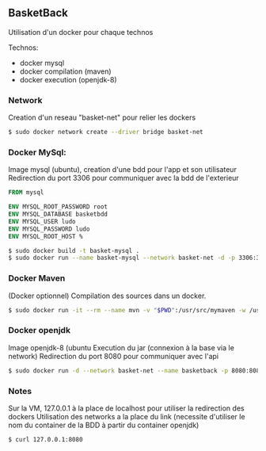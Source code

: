 ## BasketBack
Utilisation d'un docker pour chaque technos

Technos:
- docker mysql
- docker compilation (maven)
- docker execution (openjdk-8)

### Network
Creation d'un reseau "basket-net" pour relier les dockers

```sh
$ sudo docker network create --driver bridge basket-net 
```

### Docker MySql:
Image mysql (ubuntu), creation d'une bdd pour l'app et son utilisateur
Redirection du port 3306 pour communiquer avec la bdd de l'exterieur

```Dockerfile
FROM mysql

ENV MYSQL_ROOT_PASSWORD root
ENV MYSQL_DATABASE basketbdd
ENV MYSQL_USER ludo
ENV MYSQL_PASSWORD ludo
ENV MYSQL_ROOT_HOST %
```

```sh
$ sudo docker build -t basket-mysql .
$ sudo docker run --name basket-mysql --network basket-net -d -p 3306:3306 basket-mysql
``` 

### Docker Maven
(Docker optionnel)
Compilation des sources dans un docker.

```sh
$ sudo docker run -it --rm --name mvn -v "$PWD":/usr/src/mymaven -w /usr/src/mymaven maven:3.3-jdk-8 mvn clean install
```

### Docker openjdk
Image openjdk-8 (ubuntu
Execution du jar (connexion à la base via le network)
Redirection du port 8080 pour communiquer avec l'api

```sh
$ sudo docker run -d --network basket-net --name basketback -p 8080:8080 -v "$(pwd)"/target:/app -w /app openjdk:8 java -jar gs-rest-service-0.1.0.jar
```

### Notes
Sur la VM, 127.0.0.1 à la place de localhost pour utiliser la redirection des dockers
Utilisation des networks a la place du link (necessite d'utiliser le nom du container de la BDD à partir du container openjdk)

```sh
$ curl 127.0.0.1:8080
```
